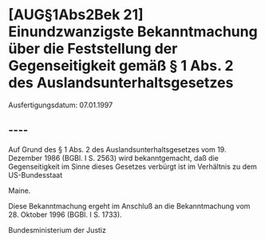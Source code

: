 # [AUG§1Abs2Bek 21] Einundzwanzigste Bekanntmachung über die Feststellung der Gegenseitigkeit gemäß § 1 Abs. 2 des Auslandsunterhaltsgesetzes

Ausfertigungsdatum: 07.01.1997

 

## ----

Auf Grund des § 1 Abs. 2 des Auslandsunterhaltsgesetzes vom 19. Dezember 1986 (BGBl. I S. 2563) wird bekanntgemacht, daß die Gegenseitigkeit im Sinne dieses Gesetzes verbürgt ist im Verhältnis zu dem US-Bundesstaat

  
Maine.

Diese Bekanntmachung ergeht im Anschluß an die Bekanntmachung vom 28. Oktober 1996 (BGBl. I S. 1733).

Bundesministerium der Justiz
